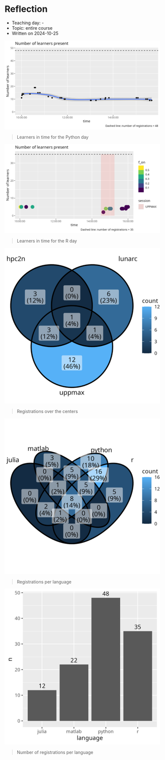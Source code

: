 # Reflection

 * Teaching day: -
 * Topic: entire course
 * Written on 2024-10-25

![Learners in time for the Python day](../20241022_richel/n_learners_in_time.png)

> Learners in time for the Python day

![Learners in time for the R day](../20241024_richel/n_learners_in_time.png)

> Learners in time for the R day

![Registrations over the centers](centers_venn.png)

> Registrations over the centers

![Registrations per language](languages_venn.png)

> Registrations per language

![Number of registrations per language](n_learners_per_language.png)

> Number of registrations per language
